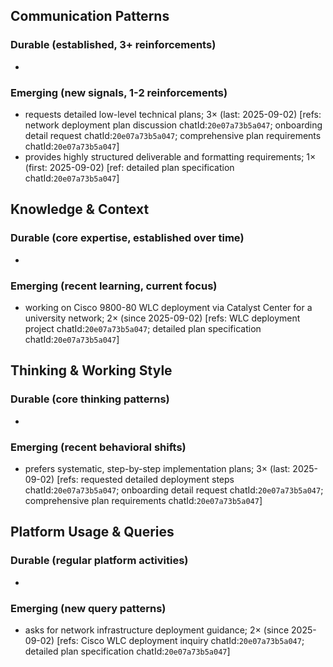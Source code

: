 ## Communication Patterns
### Durable (established, 3+ reinforcements)
-

### Emerging (new signals, 1-2 reinforcements)
- requests detailed low-level technical plans; 3× (last: 2025-09-02) [refs: network deployment plan discussion chatId:`20e07a73b5a047`; onboarding detail request chatId:`20e07a73b5a047`; comprehensive plan requirements chatId:`20e07a73b5a047`]
- provides highly structured deliverable and formatting requirements; 1× (first: 2025-09-02) [ref: detailed plan specification chatId:`20e07a73b5a047`]

## Knowledge & Context
### Durable (core expertise, established over time)
-

### Emerging (recent learning, current focus)
- working on Cisco 9800-80 WLC deployment via Catalyst Center for a university network; 2× (since 2025-09-02) [refs: WLC deployment project chatId:`20e07a73b5a047`; detailed plan specification chatId:`20e07a73b5a047`]

## Thinking & Working Style
### Durable (core thinking patterns)
-

### Emerging (recent behavioral shifts)
- prefers systematic, step-by-step implementation plans; 3× (last: 2025-09-02) [refs: requested detailed deployment steps chatId:`20e07a73b5a047`; onboarding detail request chatId:`20e07a73b5a047`; comprehensive plan requirements chatId:`20e07a73b5a047`]

## Platform Usage & Queries
### Durable (regular platform activities)
-

### Emerging (new query patterns)
- asks for network infrastructure deployment guidance; 2× (since 2025-09-02) [refs: Cisco WLC deployment inquiry chatId:`20e07a73b5a047`; detailed plan specification chatId:`20e07a73b5a047`]